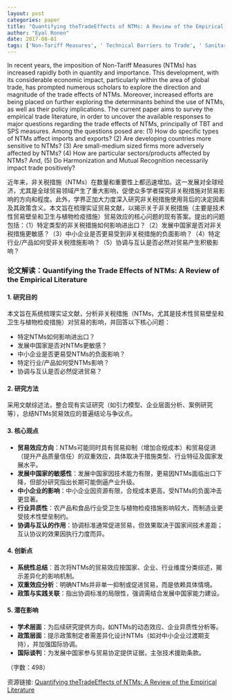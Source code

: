 ```yaml
---
layout: post
categories: paper
title: "Quantifying theTradeEffects of NTMs: A Review of the Empirical Literature"
author: "Eyal Ronen"
date: 2017-08-01
tags: ['Non-Tariff Measures', ' Technical Barriers to Trade', ' Sanitary and Phytosanitary']
---
```


In recent years, the imposition of Non-Tariff Measures (NTMs) has increased rapidly both in quantity and importance. This development, with its considerable economic impact, particularly within the area of global trade, has prompted numerous scholars to explore the direction and magnitude of the trade effects of NTMs. Moreover, increased efforts are being placed on further exploring the determinants behind the use of NTMs, as well as their policy implications. The current paper aims to survey the empirical trade literature, in order to uncover the available responses to major questions regarding the trade effects of NTMs, principally of TBT and SPS measures. Among the questions posed are: (1) How do specific types of NTMs affect imports and exports? (2) Are developing countries more sensitive to NTMs? (3) Are small-medium sized firms more adversely affected by NTMs? (4) How are particular sectors/products affected by NTMs? And, (5) Do Harmonization and Mutual Recognition necessarily impact trade positively?

近年来，非关税措施（NTMs）在数量和重要性上都迅速增加。这一发展对全球经济，尤其是全球贸易领域产生了重大影响，促使众多学者探究非关税措施对贸易影响的方向和程度。此外，学界正加大力度深入研究非关税措施使用背后的决定因素及其政策含义。本文旨在梳理实证贸易文献，以揭示关于非关税措施（主要是技术性贸易壁垒和卫生与植物检疫措施）贸易效应的核心问题的现有答案。提出的问题包括：（1）特定类型的非关税措施如何影响进出口？（2）发展中国家是否对非关税措施更敏感？（3）中小企业是否更易受到非关税措施的负面影响？（4）特定行业/产品如何受非关税措施影响？（5）协调与互认是否必然对贸易产生积极影响？

### **论文解读：Quantifying the Trade Effects of NTMs: A Review of the Empirical Literature**  

#### **1. 研究目的**  
本文旨在系统梳理实证文献，分析非关税措施（NTMs，尤其是技术性贸易壁垒和卫生与植物检疫措施）对贸易的影响，并回答以下核心问题：  
- 特定NTMs如何影响进出口？  
- 发展中国家是否对NTMs更敏感？  
- 中小企业是否更易受NTMs的负面影响？  
- 特定行业/产品如何受NTMs影响？  
- 协调与互认是否必然促进贸易？  

#### **2. 研究方法**  
采用文献综述法，整合现有实证研究（如引力模型、企业层面分析、案例研究等），总结NTMs贸易效应的普遍结论与争议点。  

#### **3. 核心观点**  
- **贸易效应方向**：NTMs可能同时具有贸易抑制（增加合规成本）和贸易促进（提升产品质量信任）的双重效应，具体取决于措施类型、行业特征及国家发展水平。  
- **发展中国家的敏感性**：发展中国家因技术能力有限，更易因NTMs面临出口下降，但部分研究指出长期可能倒逼产业升级。  
- **中小企业的影响**：中小企业因资源有限，合规成本更高，受NTMs的负面冲击更显著。  
- **行业异质性**：农产品和食品行业受卫生与植物检疫措施影响较大，而制造业更受技术性壁垒制约。  
- **协调与互认的作用**：协调标准通常促进贸易，但效果取决于国家间技术差距；互认协议的效果因执行力度而异。  

#### **4. 创新点**  
- **系统性总结**：首次将NTMs的贸易效应按国家、企业、行业维度分类综述，揭示差异化的影响机制。  
- **双重效应分析**：明确NTMs并非单一抑制或促进贸易，而是依赖具体情境。  
- **政策与实践关联**：指出协调标准的局限性，强调需结合发展中国家能力建设。  

#### **5. 潜在影响**  
- **学术层面**：为后续研究提供方向，如NTMs的动态效应、企业异质性分析等。  
- **政策层面**：提示政策制定者需差异化设计NTMs（如对中小企业过渡期支持），并加强国际协调。  
- **国际谈判**：为发展中国家参与贸易协定提供证据，主张技术援助条款。  

（字数：498）

资源链接: [Quantifying theTradeEffects of NTMs: A Review of the Empirical Literature](https://papers.ssrn.com/sol3/papers.cfm?abstract_id=3010217)
